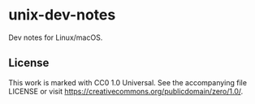 # unix-dev-notes
Dev notes for Linux/macOS.

## License

 This work is marked with CC0 1.0 Universal. See the accompanying file LICENSE or visit https://creativecommons.org/publicdomain/zero/1.0/.
